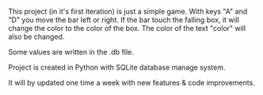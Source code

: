 This project (in it's first iteration) is just a simple game.
With keys "A" and "D" you move the bar left or right.
If the bar touch the falling box, it will change the color
to the color of the box. The color of the text "color"
will also be changed. 

Some values are written in the .db file.

Project is created in Python with SQLite database manage system.

It will by updated one time a week with new features & code improvements. 
